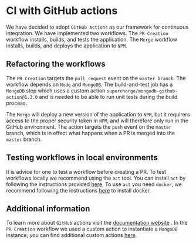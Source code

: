 # CI with GitHub actions 
   We have decided to adopt `GitHub Actions` as our framework for continuous integration. We have implemented two workflows. 
The `PR Creation` workflow installs, builds, and tests the application. The `Merge` workflow installs, builds, and deploys the
application to `NPM`.

## Refactoring the workflows

   The `PR Creation` targets the `pull_request` event on the `master branch`. The workflow depends on `Node` and `MongoDB`. 
The build-and-test job has a `MongoDB` step which uses a custom action `supercharge/mongodb-github-action@1.3.0` and is needed to
be able to run unit tests during the build process. 

   The `Merge` will deploy a new version of the application to `NPM`, but it requirers access to the proper security token
in `NPM`, and will therefore only run in the GitHub environment. The action targets the `push` event on the `master` branch, which is
in effect what happens when a PR is merged into the `master` branch.

## Testing workflows in local environments

   It is advice for one to test a workflow before creating a PR. To test workflows locally we recommend using the `act` tool. You can install
`act` by following the instructions provided [here](https://github.com/nektos/act#installation). To use `act` you need `docker`, we recommend
following the instructions [here](https://github.com/nektos/act#installation) to install docker. 
   
## Additional information

   To learn more about `GitHub` actions visit the [documentation website](https://docs.github.com/en/free-pro-team@latest/actions/reference/workflow-syntax-for-github-actions) .
In the `PR Creation` workflow we used a custom action to instantiate a `MongoDB` instance, you can find additional custom actions [here](https://github.com/marketplace?type=actions).
